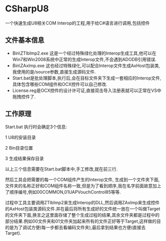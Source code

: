 # CSharpU8
一个快速生成U8相关COM Interop的工程,用于给C#语言进行调用,包括控件
## 文件基本信息
 - Bin\ZTlbImp2.exe 这是一个经过特殊绿化处理的Interop生成工具,他可以在Win7和Win2008系统中正常的生成Interop文件,不会遇到ADODB引用错误.
 - Bin\ZAxImp.exe 这也经过特殊绿化,可以配合Interop文件生成AxHost包装类,我使用的是/source参数,直接生成源码文件.
 - Start.bat是批处理脚本,执行后,会在目标文件夹下生成一套相应的Interop文件,具体包含哪些COM组件和OCX控件可以自己修改.
 - License.reg是OCX控件的设计许可证,直接双击导入注册表就可以正常在VS中拖拽控件了.
 ## 工作原理
 Start.bat 执行时会确定3个信息:
 
 1 U8的安装目录
 
 2 Bin目录位置
 
 3 生成结果保存目录
 
 以上三个信息需要在Start.bat脚本中,手工修改,就在前三行.
 
 然后工具会把需要的每一个COM组件产生的Interop文件, 生成到一个文件夹下面,文件夹的名称正好和COM组件名称一致,但是为了看到顺序,我在名字前面故意加上了顺序编号,例如00COMMON,01UAPVouchControl85等等.
 
 过程中工具主要调用ZTlbImp2来生成Interop的DLL,然后调用ZAxImp来生成控件的AxHost包装类源码文件.并在最后将所有生成好的文件统一放在一个叫做Target的文件夹下面,换言之这里面存储了整个生成过程的结果,其余文件夹都是过程中的部分结果.例如00文件夹和01文件夹加起来所有的文件正好等于Target,这样做的目的是为了调试方便(每一步都去看编码文件夹),最后拿到结果也方便(直接去Target).
 
 

